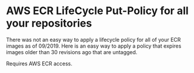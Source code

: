 # AWS ECR LifeCycle Put-Policy for all your repositories
There was not an easy way to apply a lifecycle policy for all of your ECR images as of 09/2019. Here is an easy way to apply a policy that expires images older than 30 revisions ago that are untagged.

Requires AWS ECR access.
